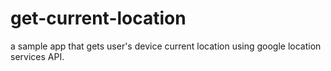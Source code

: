 # get-current-location
a sample app that gets user's device current location using google location services API.
